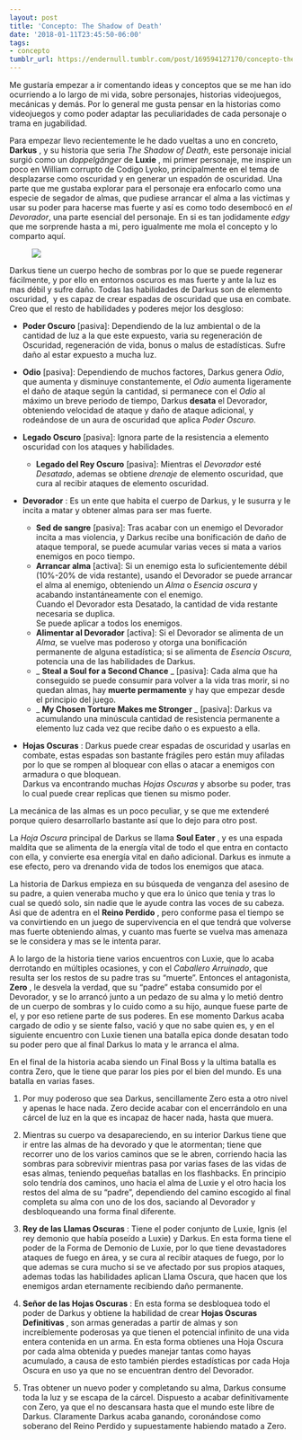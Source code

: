 ```yaml
---
layout: post
title: 'Concepto: The Shadow of Death'
date: '2018-01-11T23:45:50-06:00'
tags:
- concepto
tumblr_url: https://endernull.tumblr.com/post/169594127170/concepto-the-darksider-a-mi-ritmo
---
```

Me gustaría empezar a ir comentando ideas y conceptos que se me han ido ocurriendo a lo largo de mi vida, sobre personajes, historias videojuegos, mecánicas y demás. Por lo general me gusta pensar en la historias como videojuegos y como poder adaptar las peculiaridades de cada personaje o trama en jugabilidad.

Para empezar llevo recientemente le he dado vueltas a uno en concreto, **Darkus** , y su historia que seria _The Shadow of Death_, este personaje inicial surgió como un _doppelgänger_ de **Luxie** , mi primer personaje, me inspire un poco en William corrupto de Codigo Lyoko, principalmente en el tema de desplazarse como oscuridad y en generar un espadón de oscuridad. Una parte que me gustaba explorar para el personaje era enfocarlo como una especie de segador de almas, que pudiese arrancar el alma a las victimas y usar su poder para hacerse mas fuerte y así es como todo desembocó en _el Devorador_, una parte esencial del personaje. En si es tan jodidamente _edgy_ que me sorprende hasta a mi, pero igualmente me mola el concepto y lo comparto aquí.

<figure class="tmblr-full" data-orig-height="743" data-orig-width="540" data-orig-src="https://64.media.tumblr.com/9940e1dc5d34fce24e4e53a64aca300f/tumblr_inline_p2exywo8Wk1r4z7q0_540.jpg"><img src="https://64.media.tumblr.com/6fbef2300c15a2f191eedb1c6391d675/tumblr_inline_p89nmhTjHs1r4z7q0_540.jpg" data-orig-height="743" data-orig-width="540" data-orig-src="https://64.media.tumblr.com/9940e1dc5d34fce24e4e53a64aca300f/tumblr_inline_p2exywo8Wk1r4z7q0_540.jpg"></figure>

Darkus tiene un cuerpo hecho de sombras por lo que se puede regenerar fácilmente, y por ello en entornos oscuros es mas fuerte y ante la luz es mas débil y sufre daño. Todas las habilidades de Darkus son de elemento oscuridad,&nbsp; y es capaz de crear espadas de oscuridad que usa en combate. Creo que el resto de habilidades y poderes mejor los desgloso:

- **Poder Oscuro** [pasiva]: Dependiendo de la luz ambiental o de la cantidad de luz a la que este expuesto, varia su regeneración de Oscuridad, regeneración de vida, bonus o malus de estadísticas. Sufre daño al estar expuesto a mucha luz.  
- **Odio** [pasiva]: Dependiendo de muchos factores, Darkus genera _Odio_, que aumenta y disminuye constantemente, el _Odio_ aumenta ligeramente el daño de ataque según la cantidad, si permanece con el _Odio_ al máximo un breve periodo de tiempo, Darkus **desata** el Devorador, obteniendo velocidad de ataque y daño de ataque adicional, y rodeándose de un aura de oscuridad que aplica _Poder Oscuro_.  
- **Legado Oscuro** [pasiva]: Ignora parte de la resistencia a elemento oscuridad con los ataques y habilidades.

  - **Legado del Rey Oscuro** [pasiva]: Mientras el _Devorador_ esté _Desatado_, ademas se obtiene _drenaje_ de elemento oscuridad, que cura al recibir ataques de elemento oscuridad.  
- **Devorador** : Es un ente que habita el cuerpo de Darkus, y le susurra y le incita a matar y obtener almas para ser mas fuerte.  

  - **Sed de sangre** [pasiva]: Tras acabar con un enemigo el Devorador incita a mas violencia, y Darkus recibe una bonificación de daño de ataque temporal, se puede acumular varias veces si mata a varios enemigos en poco tiempo.  
  - **Arrancar alma** [activa]: Si un enemigo esta lo suficientemente débil (10%-20% de vida restante), usando el Devorador se puede arrancar el alma al enemigo, obteniendo un _Alma_ o _Esencia oscura_ y acabando instantáneamente con el enemigo.  
Cuando el Devorador esta Desatado, la cantidad de vida restante necesaria se duplica.  
Se puede aplicar a todos los enemigos.  
  - **Alimentar al Devorador** [activa]: Si el Devorador se alimenta de un _Alma_, se vuelve mas poderoso y otorga una bonificación permanente de alguna estadística; si se alimenta de _Esencia Oscura_, potencia una de las habilidades de Darkus.
  - _ **Steal a Soul for a Second Chance** _ [pasiva]: Cada alma que ha conseguido se puede consumir para volver a la vida tras morir, si no quedan almas, hay **muerte permamente** y hay que empezar desde el principio del juego.
  - _ **My Chosen Torture Makes me Stronger** _ [pasiva]: Darkus va acumulando una minúscula cantidad de resistencia permanente a elemento luz cada vez que recibe daño o es expuesto a ella.
- **Hojas Oscuras** : Darkus puede crear espadas de oscuridad y usarlas en combate, estas espadas son bastante frágiles pero están muy afiladas por lo que se rompen al bloquear con ellas o atacar a enemigos con armadura o que bloquean.  
Darkus va encontrando muchas _Hojas Oscuras_ y absorbe su poder, tras lo cual puede crear replicas que tienen su mismo poder.

La mecánica de las almas es un poco peculiar, y se que me extenderé porque quiero desarrollarlo bastante así que lo dejo para otro post.

La _Hoja Oscura_ principal de Darkus se llama **Soul Eater** , y es una espada maldita que se alimenta de la energía vital de todo el que entra en contacto con ella, y convierte esa energía vital en daño adicional. Darkus es inmute a ese efecto, pero va drenando vida de todos los enemigos que ataca.

La historia de Darkus empieza en su búsqueda de venganza del asesino de su padre, a quien veneraba mucho y que era lo único que tenia y tras lo cual se quedó solo, sin nadie que le ayude contra las voces de su cabeza. Asi que de adentra en el **Reino Perdido** , pero conforme pasa el tiempo se va convirtiendo en un juego de supervivencia en el que tendrá que volverse mas fuerte obteniendo almas, y cuanto mas fuerte se vuelva mas amenaza se le considera y mas se le intenta parar.

A lo largo de la historia tiene varios encuentros con Luxie, que lo acaba derrotando en múltiples ocasiones, y con el _Caballero Arruinado_, que resulta ser los restos de su padre tras su “muerte”. Entonces el antagonista, **Zero** , le desvela la verdad, que su “padre” estaba consumido por el Devorador, y se lo arrancó junto a un pedazo de su alma y lo metió dentro de un cuerpo de sombras y lo cuido como a su hijo, aunque fuese parte de el, y por eso retiene parte de sus poderes. En ese momento Darkus acaba cargado de odio y se siente falso, vació y que no sabe quien es, y en el siguiente encuentro con Luxie tienen una batalla epica donde desatan todo su poder pero que al final Darkus lo mata y le arranca el alma.

En el final de la historia acaba siendo un Final Boss y la ultima batalla es contra Zero, que le tiene que parar los pies por el bien del mundo. Es una batalla en varias fases.

1. Por muy poderoso que sea Darkus, sencillamente Zero esta a otro nivel y apenas le hace nada. Zero decide acabar con el encerrándolo en una cárcel de luz en la que es incapaz de hacer nada, hasta que muera.
2. Mientras su cuerpo va desapareciendo, en su interior Darkus tiene que ir entre las almas de ha devorado y que le atormentan; tiene que recorrer uno de los varios caminos que se le abren, corriendo hacia las sombras para sobrevivir mientras pasa por varias fases de las vidas de esas almas, teniendo pequeñas batallas en los flashbacks. En principio solo tendría dos caminos, uno hacia el alma de Luxie y el otro hacia los restos del alma de su “padre”, dependiendo del camino escogido al final completa su alma con uno de los dos, saciando al Devorador y desbloqueando una forma final diferente.

  1. **Rey de las Llamas Oscuras** : Tiene el poder conjunto de Luxie, Ignis (el rey demonio que había poseído a Luxie) y Darkus. En esta forma tiene el poder de la Forma de Demonio de Luxie, por lo que tiene devastadores ataques de fuego en área, y se cura al recibir ataques de fuego, por lo que ademas se cura mucho si se ve afectado por sus propios ataques, ademas todas las habilidades aplican Llama Oscura, que hacen que los enemigos ardan eternamente recibiendo daño permanente.
  2. **Señor de las Hojas Oscuras** : En esta forma se desbloquea todo el poder de Darkus y obtiene la habilidad de crear **Hojas Oscuras Definitivas** , son armas generadas a partir de almas y son increíblemente poderosas ya que tienen el potencial infinito de una vida entera contenida en un arma. En esta forma obtienes una Hoja Oscura por cada alma obtenida y puedes manejar tantas como hayas acumulado, a causa de esto también pierdes estadísticas por cada Hoja Oscura en uso ya que no se encuentran dentro del Devorador.
  3. Tras obtener un nuevo poder y completando su alma, Darkus consume toda la luz y se escapa de la cárcel. Dispuesto a acabar definitivamente con Zero, ya que el no descansara hasta que el mundo este libre de Darkus. Claramente Darkus acaba ganando, coronándose como soberano del Reino Perdido y supuestamente habiendo matado a Zero.  
